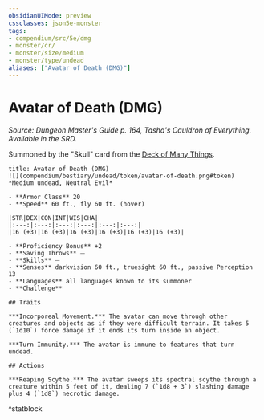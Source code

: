 ```yaml
---
obsidianUIMode: preview
cssclasses: json5e-monster
tags:
- compendium/src/5e/dmg
- monster/cr/
- monster/size/medium
- monster/type/undead
aliases: ["Avatar of Death (DMG)"]
---
```

# Avatar of Death (DMG)
*Source: Dungeon Master's Guide p. 164, Tasha's Cauldron of Everything. Available in the SRD.*  

Summoned by the "Skull" card from the [Deck of Many Things](2.%20GM%20Tools/5eTools%20Compendium%20&%20Rules/z_compendium/items/deck-of-many-things.md).

```ad-statblock
title: Avatar of Death (DMG)
![](compendium/bestiary/undead/token/avatar-of-death.png#token)
*Medium undead, Neutral Evil*

- **Armor Class** 20 
- **Speed** 60 ft., fly 60 ft. (hover)

|STR|DEX|CON|INT|WIS|CHA|
|:---:|:---:|:---:|:---:|:---:|:---:|
|16 (+3)|16 (+3)|16 (+3)|16 (+3)|16 (+3)|16 (+3)|

- **Proficiency Bonus** +2
- **Saving Throws** ⏤
- **Skills** ⏤
- **Senses** darkvision 60 ft., truesight 60 ft., passive Perception 13
- **Languages** all languages known to its summoner
- **Challenge** 

## Traits

***Incorporeal Movement.*** The avatar can move through other creatures and objects as if they were difficult terrain. It takes 5 (`1d10`) force damage if it ends its turn inside an object.

***Turn Immunity.*** The avatar is immune to features that turn undead.

## Actions

***Reaping Scythe.*** The avatar sweeps its spectral scythe through a creature within 5 feet of it, dealing 7 (`1d8 + 3`) slashing damage plus 4 (`1d8`) necrotic damage.
```
^statblock
